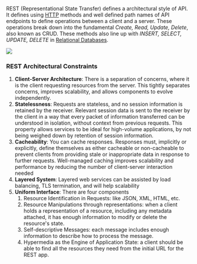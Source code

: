 


REST (Representational State Transfer) defines a architectural style of API. It defines using [HTTP](HTTP.md) methods and well defined path names of API endpoints to define operations between a client and a server. These operations break down into the fundamental *Create, Read, Update, Delete*, also known as CRUD. These methods also line up with *INSERT, SELECT, UPDATE, DELETE* in [Relational Databases](Relational%20Databases.md).

![](Pasted%20image%2020220413235626.png)

### REST Architectural Constraints

1. **Client-Server Architecture**: There is a separation of concerns, where it is the client requesting resources from the server. This tightly separates concerns, improves scalability, and allows components to evolve independently.
2. **Statelessness**: Requests are stateless, and no session information is retained by the receiver. Relevant session data is sent to the receiver by the client in a way that every packet of information transferred can be understood in isolation, without context from previous requests. This property allows services to be ideal for high-volume applications, by not being weighed down by retention of session information.
3. **Cacheability**: You can cache responses. Responses must, implicitly or explicitly, define themselves as either cacheable or non-cacheable to prevent clients from providing stale or inappropriate data in response to further requests. Well-managed caching improves scalability and performance by reducing the number of client-server interaction needed
4. **Layered System**: Layered web services can be assisted by load balancing, TLS termination, and will help scalability
5. **Uniform Interface**: There are four components
	1. Resource Identification in Requests: like JSON, XML, HTML, etc.
	2. Resource Manipulations through representations: when a client holds a representation of a resource, including any metadata attached, it has enough information to modify or delete the resource's state.
	3. Self-descriptive Messages: each message includes enough information to describe how to process the message.
	4. Hypermedia as the Engine of Application State: a client should be able to find all the resources they need from the initial URL for the REST app.